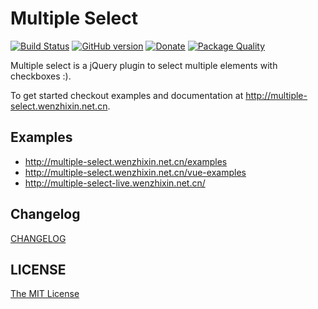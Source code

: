 # Multiple Select

[![Build Status](https://travis-ci.org/wenzhixin/multiple-select.svg)](https://travis-ci.org/wenzhixin/multiple-select)
[![GitHub version](https://badge.fury.io/gh/wenzhixin%2Fmultiple-select.svg)](http://badge.fury.io/gh/wenzhixin%2Fmultiple-select)
[![Donate](https://www.paypalobjects.com/en_US/i/btn/btn_donateCC_LG.gif)](https://www.paypal.com/paypalme/wenzhixin)
[![Package Quality](https://npm.packagequality.com/shield/multiple-select.svg)](https://packagequality.com/#?package=multiple-select)

Multiple select is a jQuery plugin to select multiple elements with checkboxes :).

To get started checkout examples and documentation at <http://multiple-select.wenzhixin.net.cn>.

## Examples

* http://multiple-select.wenzhixin.net.cn/examples
* http://multiple-select.wenzhixin.net.cn/vue-examples
* http://multiple-select-live.wenzhixin.net.cn/

## Changelog

[CHANGELOG](https://github.com/wenzhixin/multiple-select/blob/master/CHANGELOG.md)

## LICENSE

[The MIT License](https://github.com/wenzhixin/multiple-select/blob/master/LICENSE)
